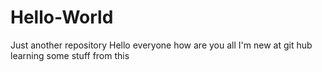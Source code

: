 # Hello-World
Just another repository
Hello everyone how are you all I'm new at git hub learning some stuff from this

